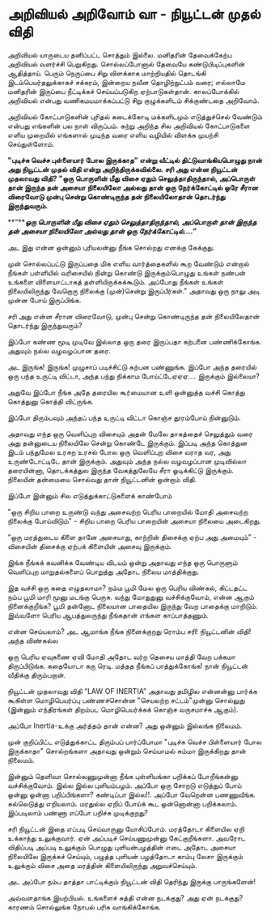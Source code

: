 # அறிவியல் அறிவோம் வா - நியூட்டன் முதல் விதி

அறிவியல் யாருடைய தனிப்பட்ட சொத்தும் இல்லை. மனிதரின் தேவைக்கேற்ப அறிவியல் வளர்ச்சி பெறுகிறது. சொல்லப்போனால் தேவையே கண்டுபிடிப்புகளின் ஆதித்தாய். பெரும் நெருப்பை சிறு விளக்காக மாற்றியதில் தொடங்கி இடம்பெயர்தலுக்காகச் சக்கரம், இன்றைய நவீன தொழிற்நுட்பம் வரை; எல்லாமே மனிதரின் இருப்பை நீட்டிக்கச் செய்யப்படுகிற ஏற்பாடுகள்தான். காலப்போக்கில் அறிவியல் என்பது வணிகமயமாக்கப்பட்டு சிறு குழுக்களிடம் சிக்குண்டதை அறிவோம்.

அறிவியல் கோட்பாடுகளின் புரிதல் கடைக்கோடி மக்களிடமும்  எடுத்துச்செல் வேண்டும் என்பது எங்களின் பல நாள் விருப்பம். கற்று அறிந்த சில அறிவியல் கோட்பாடுகளை எளிய முறையில் எங்களால் முடிந்த வரை எளிய வழியில் விளக்க முயற்சி செய்துள்ளோம்.

**"புடிச்சு வெச்ச புள்ளையார் போல இருக்காத" என்று வீட்டில் திட்டுவாங்கியபொழுது நான் அது நியூட்டன் முதல் விதி என்று அறிந்திருக்கவில்லை. சரி அது என்ன நியூட்டன் முதலாவது விதி? "ஒரு பொருளின் மீது விசை ஏதும் செலுத்தாதிருந்தால், அப்பொருள் தான் இருந்த தன் அசையா நிலையிலோ அல்லது தான் ஒரு நேர்க்கோட்டில் ஒரே சீரான விரைவோடு முன்பு சென்று கொண்டிருந்த தன் நிலையிலோதான் தொடர்ந்து இருந்துவரும்.**

**“*****ஒரு பொருளின் மீது விசை ஏதும் செலுத்தாதிருந்தால், அப்பொருள் தான் இருந்த தன் அசையா நிலையிலோ அல்லது தான் ஒரு நேர்க்கோட்டில்….”*** 

அட இது என்ன ஒன்னும் புரியலன்னு நீங்க சொல்றது எனக்கு கேக்குது.

முன் சொல்லப்பட்டு இருப்பதை மிக எளிய வார்த்தைகளில் கூற வேண்டும் என்றால் நீங்கள் பள்ளியில் வரிசையில் நின்று கொண்டு இருக்கும்பொழுது உங்கள் நண்பன் உங்களை விளையாட்டாகத் தள்ளியிருக்கக்கூடும். அப்போது நீங்கள் உங்கள் நிலையிலிருந்து வேறொரு நிலைக்கு (முன்)சென்று இருப்பீர்கள்." அதாவது ஒரு நாலு அடி முன்ன போய் இருப்பிங்க.

சரி அது என்ன சீரான விரைவோடு, முன்பு சென்று கொண்டிருந்த தன் நிலையிலேதான் தொடர்ந்து இருந்துவரும்? 

இப்போ கண்ண மூடி முடிவே இல்லாத ஒரு தரை இருப்பதா கற்பனை பண்ணிக்கோங்க. அதுவும் நல்ல வழவழப்பான தரை. 

அட இருங்க! இருங்க! முழுசாப் படிச்சிட்டு கற்பன பண்ணுங்க. இப்போ அந்த தரையில் ஒரு பந்த உருட்டி விட்டா, அந்த பந்து நிக்காம போய்ட்டேஏஏஏ…. இருக்கும் இல்லையா? 

அதுவே இப்போ நீங்க அதே தரையில கூர்மையான உளி ஒன்னுத்த வச்சி கொத்து கொத்துனு  கொத்தி விட்ருங்க. 

இப்போ திரும்பவும் அந்தப் பந்த உருட்டி விட்டா கொஞ்ச தூரம்போய் நின்னுடும்.

அதாவது எந்த ஒரு வெளிப்புற விசையும் அதன் மேலே தாகத்தைச் செலுத்தும் வரை அது தன்னுடைய நிலையிலே சென்று கொண்டே இருக்கும். இப்படி அந்த கொத்துன இடம் பந்துமேல உரசுற உரசல் போல ஒரு வெளிப்புற விசை வராத வர, அது உருண்டோட்டிடே தான் இருக்கும். அதுவும் அந்த நல்ல வழவழப்பான முடிவில்லா தரையின்னா, தொடக்கத்துல இருந்த வேகத்துலேயே சீரா ஓடிக்கிட்டு இருக்கும். நிலையின் தன்மையை சொல்வது தான் நியூட்டனின் ஒன்றாம் விதி.

இப்போ இன்னும் சில எடுத்துக்காட்டுகளைக் காண்போம்

"ஒரு சிறிய பாறை உருண்டு வந்து அசைவற்ற பெரிய பாறையில் மோதி அசைவற்ற நிலைக்கு போய்விடும்" - சிறிய பாறை பெரிய பாறையின் அசையா நிலையை அடைகிறது.

“ஒரு மரத்துடைய  கிளை தானே அசையாது, காற்றின் திசைக்கு ஏற்ப அது அமையும்” - விசையின் திசைக்கு ஏற்பக் கிளையின் அசைவு இருக்கும்.

இங்க நீங்கக் கவனிக்க வேண்டிய விடயம் ஒன்று அதாவது எந்த ஒரு பொருளும் வெளிப்புற மாறுதல்களைப் பொறுத்து அதோட நிலைய மாத்திக்குது.

இத வச்சி ஒரு கதை எழுதலாமா? நம்ம பூமி மேல ஒரு பெரிய விண்கல், கிட்டதட்ட நம்ப பூமி மாரி மூனு மடங்கு பெருசு. வந்து மோதுதுனு வச்சிக்குவோம், என்ன ஆகும் நினைக்குறீங்க? பூமி தன்னோட நிலையான பாதையில இருந்து வேற பாதைக்கு மாறிடும். இவ்வளோ பெரிய ஆபத்துலருந்து  நீங்கதான் எங்கள காப்பாத்தணும்.			

என்ன செய்யலாம்? அட ஆமாங்க நீங்க நினைக்குறது ரொம்ப சரி! நியூட்டனின் விதி! அந்த விண்கல்ல

ஒரு பெரிய ஏவுகணை ஏவி மோதி அதோட வர்ற தெசைய  மாத்தி வேற பக்கமா திருப்பிடுங்க. கதையோடா கரு  ரெடி.  மத்தத நீங்கப் பாத்துக்கோங்க! நான் நியூட்டன் வீதிக்கு திரும்பறான்.

நியூட்டன் முதலாவது விதி “LAW OF INERTIA” அதாவது தமிழில என்னன்னு பார்க்க கூகிள்ள மொழிபெயர்ப்பு பண்ணச்சொன்ன "செயலற்ற சட்டம்"முன்னு சொல்லுது (இன்னும் எந்திரங்கள் திறம்பட மொழிபெயர்க்கக் கொஞ்ச வருசமாச்சு ஆகும்). 

அப்போ Inertia-உக்கு அர்த்தம் தான் என்ன? அது ஒன்னும் இல்லங்க நிலைமம்.

முன் குறிப்பிட்ட எடுத்துக்காட்ட திரும்பப் பார்ப்போமா "புடிச்சு வெச்ச பிள்ளையார் போல இருக்காதா" சொல்றங்களா அதாவது  ஒன்றும் செய்யாமல் சும்மா இருக்கிறது தான் நிலைமம். 

இன்னும் தெளிவா சொல்லணுமுன்னா நீங்க புள்ளியங்கா பறிக்கப் போறீங்கன்னு வச்சிக்குவோம். இல்ல இல்ல புளியம்பழம். அப்போ ஒரு சோறடு எடுத்துப் போய் ஒன்னு ஒன்னா பறிப்பிங்களா? கண்டிப்பா இல்ல!!. அப்போ வேறென்ன பணணுவீங்க. கல்லெடுத்து எறியலாம். மரதுல்ல ஏறிப் போய்க் கூட ஒன்னொன்னா பறிக்கலாம். இப்படிலாம் பண்ணா எப்போ பறிச்சு முடிக்குறது?

சரி நியூட்டன் இதை எப்படி செய்வாருனு யோசிப்போம். மரத்தோடா கிளையில ஏறி உக்காந்து உலுக்குவார். ஏன் அப்படிச் செய்யணுமுன்னு கேட்குறீங்களா. அவரோட விதிப்படி அப்படி உலுக்கும் பொழுது புளியன்பழத்தின் எடை அதோட அசையா நிலையிலே இருக்கச் செய்யும், பழுத்த புளியன் பழத்தோடா காம்பு லேசா இருக்கும் உலுக்கும் விசை அதை மரத்தின் கிளையிலிருந்து அறுவச்செய்யும்.

அட அப்போ நம்ப தாத்தா பாட்டிக்கும்  நியூட்டன் விதி தெரிந்து இருக்கு பாருங்களேன்!

அவ்வளதாங்க இயற்பியல். உங்களைச் சுத்தி என்ன நடக்குது? அது ஏன் நடக்குது? காரணம் சொல்லுங்க நோபல் பரிசு வாங்கிக்கோங்க.

​		

​		

​		